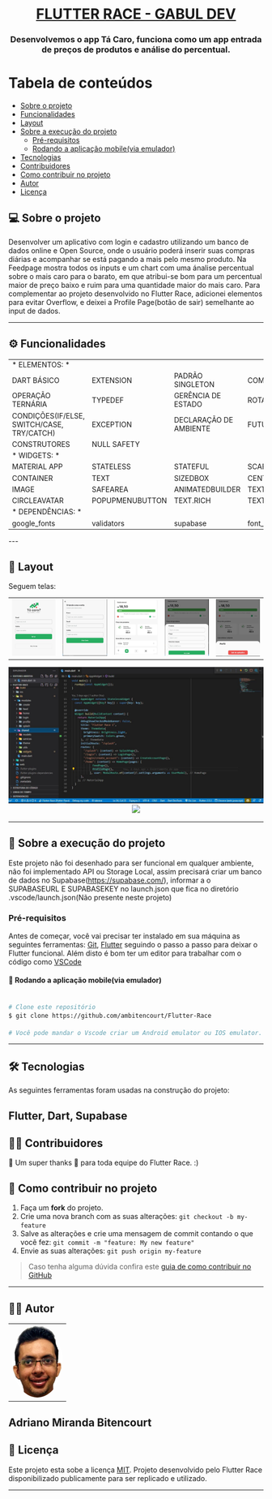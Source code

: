 <h1 align="center">
      <a href="#" alt="FLUTTER RACE - GABUL DEV"> FLUTTER RACE - GABUL DEV </a>
</h1>

<h3 align="center">
     Desenvolvemos o app Tá Caro, funciona como um app entrada de preços de produtos e análise do percentual. 
</h3>

Tabela de conteúdos
=================
<!--ts-->
   * [Sobre o projeto](#-sobre-o-projeto)
   * [Funcionalidades](#-sobre-o-projeto)
   * [Layout](#-layout)
   * [Sobre a execução do projeto](#-sobre-a-execução-do-projeto)
     * [Pré-requisitos](#pré-requisitos)
     * [Rodando a aplicação mobile(via emulador)](#pré-requisitos)
   * [Tecnologias](#-tecnologias)
   * [Contribuidores](#-contribuidores)
   * [Como contribuir no projeto](#-como-contribuir-no-projeto)
   * [Autor](#-autor)
   * [Licença](#user-content--licença)
<!--te-->


## 💻 Sobre o projeto

Desenvolver um aplicativo com login e cadastro utilizando um banco de dados online e Open Source, onde o usuário poderá inserir suas compras diárias e acompanhar se está pagando a mais pelo mesmo produto. Na Feedpage mostra todos os inputs e um chart com uma ánalise percentual sobre o mais caro para o barato, em que atribui-se bom para um percentual maior de preço baixo e ruim para uma quantidade maior do mais caro. 
Para complementar ao projeto desenvolvido no Flutter Race, adicionei elementos para evitar Overflow, e deixei a Profile Page(botão de sair) semelhante ao input de dados.

---

## ⚙️ Funcionalidades
<table>
  <tr>
<tr><td>* ELEMENTOS: *</td></tr>     
<td>DART BÁSICO</td>
<td>EXTENSION</td>
<td>PADRÃO SINGLETON</td>
<td>COMPONENTIZAÇÃO</td>
<td>PARÂMETROS NOMEADOS</td>
<td>ENUM</td>
<td>GET(GETTER)</td>
</tr> <tr>
<td>OPERAÇÃO TERNÁRIA</td>
<td>TYPEDEF</td>
<td>GERÊNCIA DE ESTADO</td>
<td>ROTAS</td>
<td>RESPONSIVIDADE</td>
<td>INTERPOLAÇÃO</td>
<td>OPP</td>
</tr> <tr>
<td>CONDIÇÕES(IF/ELSE, SWITCH/CASE, TRY/CATCH)</td>
<td>EXCEPTION</td>
<td>DECLARAÇÃO DE AMBIENTE</td>
<td>FUTURE</td>
<td>DATA CLASS</td>
<td>INTERFACE</td>
<td>KEY</td>
 </tr> 
 <tr>
<td>CONSTRUTORES</td>
<td>NULL SAFETY</td>
 </tr>    
<tr><td>* WIDGETS: *</td></tr> 
<tr>
<td>MATERIAL APP</td>
<td>STATELESS</td>
<td>STATEFUL</td>
<td>SCAFFOLD</td>
<td>THEMEDATA </td>
<td>COLUMN</td>
<td>ROW</td>
</tr> <tr>
<td>CONTAINER</td>
<td>TEXT</td>
<td>SIZEDBOX</td>
<td>CENTER</td>
<td>SHOWMODALBOTTOMSHEET</td>
<td>STACK</td>
<td>POSITIONED</td>     
</tr>
</tr> <tr>
<td>IMAGE</td>
<td>SAFEAREA</td>
<td>ANIMATEDBUILDER</td>
<td>TEXTFORMFIELD</td>
<td>PADDING</td>
<td>LISTTILE</td>
<td>INKWELL</td>     
</tr>
</tr> <tr>
<td>CIRCLEAVATAR</td>
<td>POPUPMENUBUTTON</td>
<td>TEXT.RICH</td>
<td>TEXTSPAN</td>
<td>FORM</td>
<td>ROUNDEDRECTANGLEBORDER</td>
<td>LISTVIEW.BUILDER</td>     
</tr>
<tr>
<td>* DEPENDÊNCIAS: *</td>
 </tr> <tr>     
<td>google_fonts</td>
<td>validators</td>
<td>supabase</td>
<td>font_awesome_flutter </td>
<td>flutter_multi_formatter</td>
</tr>
      </table>
---

## 🎨 Layout

Seguem telas:
<table>
  <tr>

<td>
<img src="https://github.com/ambitencourt/Flutter-Race/blob/main/assets/images/1.JPG"/>
</td>
<td>
<img src="https://github.com/ambitencourt/Flutter-Race/blob/main/assets/images/2.JPG"/>
</td>
<td>
<img src="https://github.com/ambitencourt/Flutter-Race/blob/main/assets/images/3.JPG"/>
</td>
<td>
<img src="https://github.com/ambitencourt/Flutter-Race/blob/main/assets/images/4.JPG"/>
</td>
<td>
<img src="https://github.com/ambitencourt/Flutter-Race/blob/main/assets/images/5.JPG"/>
</td> </tr>
 </table>       

<div align="left">
<img src="https://github.com/ambitencourt/Flutter-Race/blob/main/assets/images/6.JPG" />
</div>
<div align="center">
<img src="https://github.com/ambitencourt/Flutter-Race/blob/main/assets/images/TA-CARO.gif" />
</div>

---

## 🚀 Sobre a execução do projeto

Este projeto não foi desenhado para ser funcional em qualquer ambiente, não foi implementado API ou Storage Local, assim precisará criar um banco de dados no Supabase(https://supabase.com/), informar a o SUPABASEURL E SUPABASEKEY no launch.json que fica no diretório .vscode/launch.json(Não presente neste projeto)


### Pré-requisitos

Antes de começar, você vai precisar ter instalado em sua máquina as seguintes ferramentas:
[Git](https://git-scm.com), [Flutter](https://flutter.dev/) seguindo o passo a passo para deixar o Flutter funcional.
Além disto é bom ter um editor para trabalhar com o código como [VSCode](https://code.visualstudio.com/)


#### 🧭 Rodando a aplicação mobile(via emulador)

```bash

# Clone este repositório
$ git clone https://github.com/ambitencourt/Flutter-Race

# Você pode mandar o Vscode criar um Android emulator ou IOS emulator.


```
---

## 🛠 Tecnologias

As seguintes ferramentas foram usadas na construção do projeto:

Flutter, Dart, Supabase
---

## 👨‍💻 Contribuidores

💜 Um super thanks 👏 para toda equipe do Flutter Race. :)


## 💪 Como contribuir no projeto

1. Faça um **fork** do projeto.
2. Crie uma nova branch com as suas alterações: `git checkout -b my-feature`
3. Salve as alterações e crie uma mensagem de commit contando o que você fez: `git commit -m "feature: My new feature"`
4. Envie as suas alterações: `git push origin my-feature`
> Caso tenha alguma dúvida confira este [guia de como contribuir no GitHub](./CONTRIBUTING.md)

---

## 🙎‍♂️ Autor

<table>
  <tr>
    <td align="center"><a href="https://github.com/ambitencourt"><img style="border-radius: 50%;" src="https://github.com/ambitencourt/Flutter-Race/blob/main/assets/images/Banner2.png" width="100px;"</td>   
  </tr>
  
</table>

Adriano Miranda Bitencourt
---

## 📝 Licença

Este projeto esta sobe a licença [MIT](./LICENSE).
Projeto desenvolvido pelo Flutter Race disponibilizado publicamente para ser replicado e utilizado.


---

